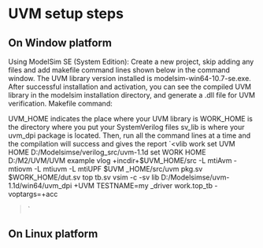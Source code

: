 # UVM setup steps
## On Window platform 
Using ModelSim SE (System Edition):
Create a new project, skip adding any files and add makefile command lines shown below in the command window. The UVM library version installed is modelsim-win64-10.7-se.exe. After successful installation and activation, you can see the compiled UVM library in the modelsim installation directory, and generate a .dll file for UVM verification.
Makefile command:


UVM_HOME indicates the place where your UVM library is
WORK_HOME is the directory where you put your SystemVerilog files
sv_lib is where your uvm_dpi package is located.
Then, run all the command lines at a time and the compilation will success and gives the report
`<vlib work
set UVM HOME D:/Modelsimse/verilog_src/uvm-1.1d
set WORK HOME D:/M2/UVM/UVM example
vlog +incdir+$UVM_HOME/src -L mtiAvm - mtiovm -L mtiuvm -L mtiUPF $UVM _HOME/src/uvm pkg.sv $WORK_HOME/dut.sv top tb.sv
vsim -c -sv lib D:/Modelsimse/uvm-1.1d/win64/uvm_dpi +UVM TESTNAME=my _driver work.top_tb -voptargs=+acc
>`


## On Linux platform
